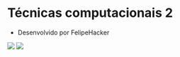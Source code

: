 # Técnicas computacionais 2

- Desenvolvido por FelipeHacker

<img src="https://conteudo.imguol.com.br/c/noticias/1f/2022/01/21/hacker-usando-um-laptop-1642786034169_v2_900x506.jpg">

<img src="https://i.pinimg.com/originals/45/72/2e/45722edbd2d1dc4a4e9b80e596775b4a.gif">